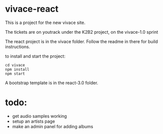 # vivace-react
This is a project for the new vivace site.

The tickets are on youtrack under the K2B2 project, on the vivace-1.0 sprint

The react project is in the vivace folder. Follow the readme in there for build instructions.

to install and start the project:
```
cd vivace
npm install
npm start
```

A bootstrap template is in the react-3.0 folder.

# todo:
- get audio samples working
- setup an artists page
- make an admin panel for adding albums
